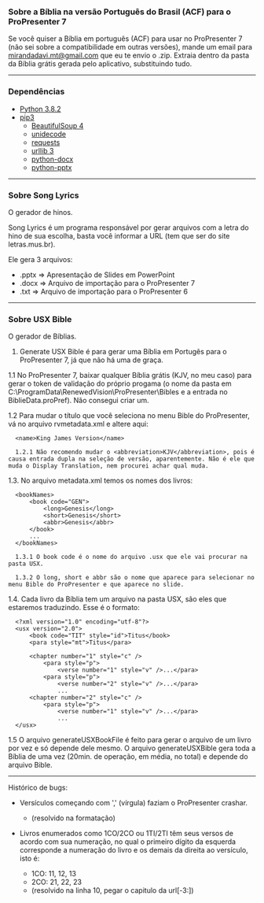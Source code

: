 ### Sobre a Bíblia na versão Português do Brasil (ACF) para o ProPresenter 7

Se você quiser a Bíblia em português (ACF) para usar no ProPresenter 7 (não sei sobre a compatibilidade em outras versões), mande um email para mirandadavi.mt@gmail.com que eu te envio o .zip. Extraia dentro da pasta da Bíblia grátis gerada pelo aplicativo, substituindo tudo.

---

### Dependências

- [Python 3.8.2](https://www.python.org/downloads/release/python-382/)
- [pip3](https://pip.pypa.io/en/stable/)
  - [BeautifulSoup 4](https://www.crummy.com/software/BeautifulSoup/bs4/doc/)
  - [unidecode](https://pypi.org/project/Unidecode/)
  - [requests](https://requests.readthedocs.io/en/latest/)
  - [urllib 3](https://docs.python.org/3/library/urllib.html)
  - [python-docx](https://python-docx.readthedocs.io/en/latest/)
  - [python-pptx](https://python-pptx.readthedocs.io/en/latest/)

---

### Sobre Song Lyrics
O gerador de hinos.

Song Lyrics é um programa responsável por gerar arquivos com a letra do hino de sua escolha, basta você informar a URL (tem que ser do site letras.mus.br). 

Ele gera 3 arquivos:
  - .pptx => Apresentação de Slides em PowerPoint
  - .docx => Arquivo de importação para o ProPresenter 7
  - .txt => Arquivo de importação para o ProPresenter 6
  
---

### Sobre USX Bible
O gerador de Bíblias.

1. Generate USX Bible é para gerar uma Bíblia em Portugês para o ProPresenter 7, já que não há uma de graça.

  1.1 No ProPresenter 7, baixar qualquer Bíblia grátis (KJV, no meu caso) para gerar o token de validação do próprio progama (o nome da pasta em C:\ProgramData\RenewedVision\ProPresenter\Bibles e a entrada no BiblieData.proPref). Não consegui criar um.

  1.2 Para mudar o título que você seleciona no menu Bible do ProPresenter, vá no arquivo rvmetadata.xml e altere aqui: 
  
      <name>King James Version</name>

      1.2.1 Não recomendo mudar o <abbreviation>KJV</abbreviation>, pois é causa entrada dupla na seleção de versão, aparentemente. Não é ele que muda o Display Translation, nem procurei achar qual muda.

  1.3. No arquivo metadata.xml temos os nomes dos livros:
  
      <bookNames>
          <book code="GEN">
              <long>Genesis</long>
              <short>Genesis</short>
              <abbr>Genesis</abbr>
          </book>
          ...
      </bookNames>

      1.3.1 O book code é o nome do arquivo .usx que ele vai procurar na pasta USX.

      1.3.2 O long, short e abbr são o nome que aparece para selecionar no menu Bible do ProPresenter e que aparece no slide.

  1.4. Cada livro da Bíblia tem um arquivo na pasta USX, são eles que estaremos traduzindo. Esse é o formato:
  
      <?xml version="1.0" encoding="utf-8"?>
      <usx version="2.0">
          <book code="TIT" style="id">Titus</book>
          <para style="mt">Titus</para>

          <chapter number="1" style="c" />
              <para style="p">
                  <verse number="1" style="v" />...</para>
              <para style="p">
                  <verse number="2" style="v" />...</para>
                  ...
          <chapter number="2" style="c" />
              <para style="p">
                  <verse number="1" style="v" />...</para>
                  ...
      </usx>

  1.5 O arquivo generateUSXBookFile é feito para gerar o arquivo de um livro por vez e só depende dele mesmo. O arquivo generateUSXBible gera toda a Bíblia de uma vez (20min. de operação, em média, no total) e depende do arquivo Bible.
 
 ---
 
Histórico de bugs:

- Versículos começando com ',' (vírgula) faziam o ProPresenter crashar. 
  - (resolvido na formatação)

- Livros enumerados como 1CO/2CO ou 1TI/2TI têm seus versos de acordo com sua numeração, no qual o primeiro dígito da esquerda corresponde a numeração do livro e os demais da direita ao versículo, isto é:
  - 1CO: 11, 12, 13
  - 2CO: 21, 22, 23
  - (resolvido na linha 10, pegar o capitulo da url[-3:])
  
  
